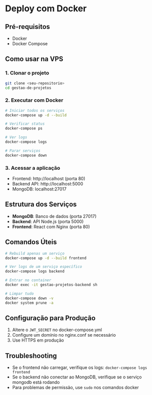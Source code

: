 # Deploy com Docker

## Pré-requisitos
- Docker
- Docker Compose

## Como usar na VPS

### 1. Clonar o projeto
```bash
git clone <seu-repositorio>
cd gestao-de-projetos
```

### 2. Executar com Docker
```bash
# Iniciar todos os serviços
docker-compose up -d --build

# Verificar status
docker-compose ps

# Ver logs
docker-compose logs

# Parar serviços
docker-compose down
```

### 3. Acessar a aplicação
- Frontend: http://localhost (porta 80)
- Backend API: http://localhost:5000
- MongoDB: localhost:27017

## Estrutura dos Serviços

- **MongoDB**: Banco de dados (porta 27017)
- **Backend**: API Node.js (porta 5000)
- **Frontend**: React com Nginx (porta 80)

## Comandos Úteis

```bash
# Rebuild apenas um serviço
docker-compose up -d --build frontend

# Ver logs de um serviço específico
docker-compose logs backend

# Entrar no container
docker exec -it gestao-projetos-backend sh

# Limpar tudo
docker-compose down -v
docker system prune -a
```

## Configuração para Produção

1. Altere o `JWT_SECRET` no docker-compose.yml
2. Configure um domínio no nginx.conf se necessário
3. Use HTTPS em produção

## Troubleshooting

- Se o frontend não carregar, verifique os logs: `docker-compose logs frontend`
- Se o backend não conectar ao MongoDB, verifique se o serviço mongodb está rodando
- Para problemas de permissão, use `sudo` nos comandos docker